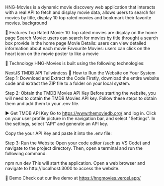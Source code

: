 
HNG-Movies is a dynamic movie discovery web application that interacts with a real API to fetch and display movie data, allows users to search for movies by title, display 10 top rated movies and bookmark their favorite movies.
background

🍿 Features
Top Rated Movie: 10 Top rated movies are display on the home page
Search Movie: users can search for movies by title throught a search box provide in the home page
Movie Details: users can view detailed information about each movie
Favourite Movies: users can click on the heart icon on the movie poster to like a movie

🍿 Technology
HNG-Movies is built using the following technologies:

NextJS
TMDB API
Tailwindcss
🍿 How to Run the Website on Your System
Step 1: Download and Extract the Code
Firstly, download the entire website code and extract the ZIP file to a folder on your local system.

Step 2: Obtain the TMDB Movies API Key
Before starting the website, you will need to obtain the TMDB Movies API key. Follow these steps to obtain them and add them to your .env file.

▶️ Get TMDB API Key
Go to https://www.themoviedb.org/ and log in.
Click on your user profile picture in the navigation bar, and select "Settings".
In the settings, select "API" and generate an API key.

Copy the your API Key and paste it into the .env file:

Step 3: Run the Website
Open your code editor (such as VS Code) and navigate to the project directory. Then, open a terminal and run the following command:

npm run dev
This will start the application. Open a web browser and navigate to http://localhost:3000 to access the website.



🍿 Demo
Check out our live demo at https://hngmovies.vercel.app/
